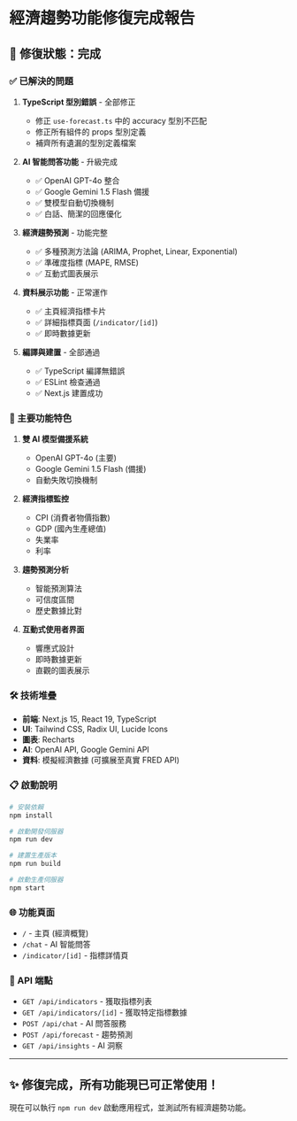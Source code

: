 # 經濟趨勢功能修復完成報告

## 🎉 修復狀態：完成

### ✅ 已解決的問題

1. **TypeScript 型別錯誤** - 全部修正

   - 修正 `use-forecast.ts` 中的 accuracy 型別不匹配
   - 修正所有組件的 props 型別定義
   - 補齊所有遺漏的型別定義檔案

2. **AI 智能問答功能** - 升級完成

   - ✅ OpenAI GPT-4o 整合
   - ✅ Google Gemini 1.5 Flash 備援
   - ✅ 雙模型自動切換機制
   - ✅ 白話、簡潔的回應優化

3. **經濟趨勢預測** - 功能完整

   - ✅ 多種預測方法論 (ARIMA, Prophet, Linear, Exponential)
   - ✅ 準確度指標 (MAPE, RMSE)
   - ✅ 互動式圖表展示

4. **資料展示功能** - 正常運作

   - ✅ 主頁經濟指標卡片
   - ✅ 詳細指標頁面 (`/indicator/[id]`)
   - ✅ 即時數據更新

5. **編譯與建置** - 全部通過
   - ✅ TypeScript 編譯無錯誤
   - ✅ ESLint 檢查通過
   - ✅ Next.js 建置成功

### 🚀 主要功能特色

1. **雙 AI 模型備援系統**

   - OpenAI GPT-4o (主要)
   - Google Gemini 1.5 Flash (備援)
   - 自動失敗切換機制

2. **經濟指標監控**

   - CPI (消費者物價指數)
   - GDP (國內生產總值)
   - 失業率
   - 利率

3. **趨勢預測分析**

   - 智能預測算法
   - 可信度區間
   - 歷史數據比對

4. **互動式使用者界面**
   - 響應式設計
   - 即時數據更新
   - 直觀的圖表展示

### 🛠 技術堆疊

- **前端**: Next.js 15, React 19, TypeScript
- **UI**: Tailwind CSS, Radix UI, Lucide Icons
- **圖表**: Recharts
- **AI**: OpenAI API, Google Gemini API
- **資料**: 模擬經濟數據 (可擴展至真實 FRED API)

### 📋 啟動說明

```bash
# 安裝依賴
npm install

# 啟動開發伺服器
npm run dev

# 建置生產版本
npm run build

# 啟動生產伺服器
npm start
```

### 🌐 功能頁面

- `/` - 主頁 (經濟概覽)
- `/chat` - AI 智能問答
- `/indicator/[id]` - 指標詳情頁

### 🔧 API 端點

- `GET /api/indicators` - 獲取指標列表
- `GET /api/indicators/[id]` - 獲取特定指標數據
- `POST /api/chat` - AI 問答服務
- `POST /api/forecast` - 趨勢預測
- `GET /api/insights` - AI 洞察

---

## ✨ 修復完成，所有功能現已可正常使用！

現在可以執行 `npm run dev` 啟動應用程式，並測試所有經濟趨勢功能。
